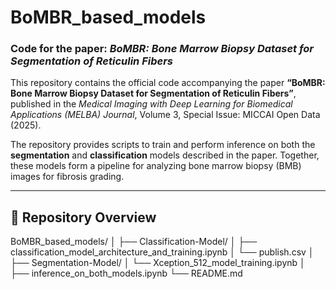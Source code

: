 # BoMBR_based_models
### Code for the paper: *BoMBR: Bone Marrow Biopsy Dataset for Segmentation of Reticulin Fibers*

This repository contains the official code accompanying the paper **“BoMBR: Bone Marrow Biopsy Dataset for Segmentation of Reticulin Fibers”**, published in the *Medical Imaging with Deep Learning for Biomedical Applications (MELBA) Journal*, Volume 3, Special Issue: MICCAI Open Data (2025).

The repository provides scripts to train and perform inference on both the **segmentation** and **classification** models described in the paper. Together, these models form a pipeline for analyzing bone marrow biopsy (BMB) images for fibrosis grading.

---

## 🧬 Repository Overview

BoMBR_based_models/
│
├── Classification-Model/
│   ├── classification_model_architecture_and_training.ipynb
│   └── publish.csv
│
├── Segmentation-Model/
│   └── Xception_512_model_training.ipynb
│
├── inference_on_both_models.ipynb
└── README.md
